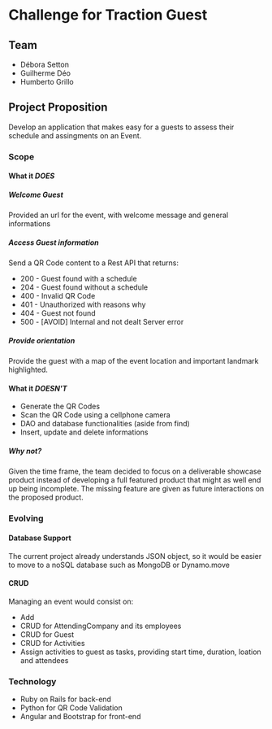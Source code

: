 # Challenge for Traction Guest
## Team
* Débora Setton
* Guilherme Déo
* Humberto Grillo
## Project Proposition
Develop an application that makes easy for a guests to assess their schedule
and assingments on an Event.
### Scope
#### What it *DOES*
##### Welcome Guest
Provided an url for the event, with welcome message and general informations
##### Access Guest information
Send a QR Code content to a Rest API that returns:
* 200 - Guest found with a schedule
* 204 - Guest found without a schedule
* 400 - Invalid QR Code
* 401 - Unauthorized with reasons why
* 404 - Guest not found
* 500 - [AVOID] Internal and not dealt Server error
##### Provide orientation
Provide the guest with a map of the event location and important landmark highlighted.
#### What it *DOESN'T*
* Generate the QR Codes
* Scan the QR Code using a cellphone camera
* DAO and database functionalities (aside from find)
* Insert, update and delete informations
##### Why not?
Given the time frame, the team decided to focus on a deliverable showcase
product instead of developing a full featured product that might as well
end up being incomplete.
The missing feature are given as future interactions on the proposed product.
### Evolving
#### Database Support
The current project already understands JSON object, so it would be easier to
move to a noSQL database such as MongoDB or Dynamo.move
#### CRUD
Managing an event would consist on:
* Add
* CRUD for AttendingCompany and its employees
* CRUD for Guest
* CRUD for Activities
* Assign activities to guest as tasks, providing start time, duration, loation
and attendees
### Technology
* Ruby on Rails for back-end
* Python for QR Code Validation
* Angular and Bootstrap for front-end
